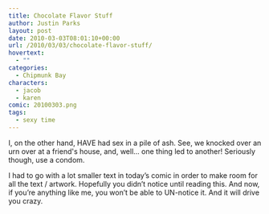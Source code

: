 ```yaml
---
title: Chocolate Flavor Stuff
author: Justin Parks
layout: post
date: 2010-03-03T08:01:10+00:00
url: /2010/03/03/chocolate-flavor-stuff/
hovertext:
  - ""
categories:
  - Chipmunk Bay
characters:
  - jacob
  - karen
comic: 20100303.png 
tags:
  - sexy time
---
```

I, on the other hand, HAVE had sex in a pile of ash. See, we knocked over an urn over at a friend's house, and, well... one thing led to another! Seriously though, use a condom.

I had to go with a lot smaller text in today&#8217;s comic in order to make room for all the text / artwork. Hopefully you didn&#8217;t notice until reading this. And now, if you&#8217;re anything like me, you won&#8217;t be able to UN-notice it. And it will drive you crazy.